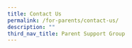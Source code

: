 ```yaml
---
title: Contact Us
permalink: /for-parents/contact-us/
description: ""
third_nav_title: Parent Support Group
---
```

